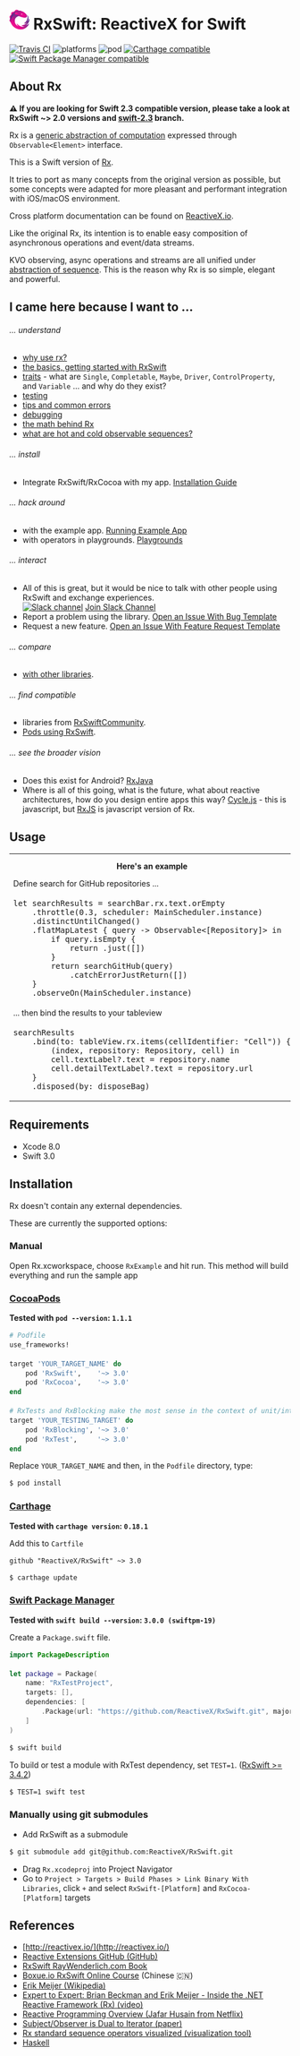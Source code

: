 <img src="assets/Rx_Logo_M.png" alt="Miss Electric Eel 2016" width="36" height="36"> RxSwift: ReactiveX for Swift
======================================

[![Travis CI](https://travis-ci.org/ReactiveX/RxSwift.svg?branch=master)](https://travis-ci.org/ReactiveX/RxSwift) ![platforms](https://img.shields.io/badge/platforms-iOS%20%7C%20macOS%20%7C%20tvOS%20%7C%20watchOS%20%7C%20Linux-333333.svg) ![pod](https://img.shields.io/cocoapods/v/RxSwift.svg) [![Carthage compatible](https://img.shields.io/badge/Carthage-compatible-4BC51D.svg?style=flat)](https://github.com/Carthage/Carthage) [![Swift Package Manager compatible](https://img.shields.io/badge/Swift%20Package%20Manager-compatible-brightgreen.svg)](https://github.com/apple/swift-package-manager)

## About Rx

**:warning: If you are looking for Swift 2.3 compatible version, please take a look at RxSwift ~> 2.0 versions and [swift-2.3](https://github.com/ReactiveX/RxSwift/tree/rxswift-2.0) branch.**

Rx is a [generic abstraction of computation](https://youtu.be/looJcaeboBY) expressed through `Observable<Element>` interface.

This is a Swift version of [Rx](https://github.com/Reactive-Extensions/Rx.NET).

It tries to port as many concepts from the original version as possible, but some concepts were adapted for more pleasant and performant integration with iOS/macOS environment.

Cross platform documentation can be found on [ReactiveX.io](http://reactivex.io/).

Like the original Rx, its intention is to enable easy composition of asynchronous operations and event/data streams.

KVO observing, async operations and streams are all unified under [abstraction of sequence](Documentation/GettingStarted.md#observables-aka-sequences). This is the reason why Rx is so simple, elegant and powerful.

## I came here because I want to ...

###### ... understand

* [why use rx?](Documentation/Why.md)
* [the basics, getting started with RxSwift](Documentation/GettingStarted.md)
* [traits](Documentation/Traits.md) - what are `Single`, `Completable`, `Maybe`, `Driver`, `ControlProperty`, and `Variable` ... and why do they exist?
* [testing](Documentation/UnitTests.md)
* [tips and common errors](Documentation/Tips.md)
* [debugging](Documentation/GettingStarted.md#debugging)
* [the math behind Rx](Documentation/MathBehindRx.md)
* [what are hot and cold observable sequences?](Documentation/HotAndColdObservables.md)

###### ... install

* Integrate RxSwift/RxCocoa with my app. [Installation Guide](#installation)

###### ... hack around

* with the example app. [Running Example App](Documentation/ExampleApp.md)
* with operators in playgrounds. [Playgrounds](Documentation/Playgrounds.md)

###### ... interact

* All of this is great, but it would be nice to talk with other people using RxSwift and exchange experiences. <br />[![Slack channel](http://rxswift-slack.herokuapp.com/badge.svg)](http://rxswift-slack.herokuapp.com/) [Join Slack Channel](http://rxswift-slack.herokuapp.com)
* Report a problem using the library. [Open an Issue With Bug Template](.github/ISSUE_TEMPLATE.md)
* Request a new feature. [Open an Issue With Feature Request Template](Documentation/NewFeatureRequestTemplate.md)


###### ... compare

* [with other libraries](Documentation/ComparisonWithOtherLibraries.md).


###### ... find compatible

* libraries from [RxSwiftCommunity](https://github.com/RxSwiftCommunity).
* [Pods using RxSwift](https://cocoapods.org/?q=uses%3Arxswift).

###### ... see the broader vision

* Does this exist for Android? [RxJava](https://github.com/ReactiveX/RxJava)
* Where is all of this going, what is the future, what about reactive architectures, how do you design entire apps this way? [Cycle.js](https://github.com/cyclejs/cycle-core) - this is javascript, but [RxJS](https://github.com/Reactive-Extensions/RxJS) is javascript version of Rx.

## Usage

<table>
  <tr>
    <th width="30%">Here's an example</th>
    <th width="30%">In Action</th>
  </tr>
  <tr>
    <td>Define search for GitHub repositories ...</td>
    <th rowspan="9"><img src="https://raw.githubusercontent.com/kzaher/rxswiftcontent/master/GithubSearch.gif"></th>
  </tr>
  <tr>
    <td><div class="highlight highlight-source-swift"><pre>
let searchResults = searchBar.rx.text.orEmpty
    .throttle(0.3, scheduler: MainScheduler.instance)
    .distinctUntilChanged()
    .flatMapLatest { query -> Observable&lt;[Repository]&gt; in
        if query.isEmpty {
            return .just([])
        }
        return searchGitHub(query)
            .catchErrorJustReturn([])
    }
    .observeOn(MainScheduler.instance)</pre></div></td>
  </tr>
  <tr>
    <td>... then bind the results to your tableview</td>
  </tr>
  <tr>
    <td width="30%"><div class="highlight highlight-source-swift"><pre>
searchResults
    .bind(to: tableView.rx.items(cellIdentifier: "Cell")) {
        (index, repository: Repository, cell) in
        cell.textLabel?.text = repository.name
        cell.detailTextLabel?.text = repository.url
    }
    .disposed(by: disposeBag)</pre></div></td>
  </tr>
</table>


## Requirements

* Xcode 8.0
* Swift 3.0

## Installation

Rx doesn't contain any external dependencies.

These are currently the supported options:

### Manual

Open Rx.xcworkspace, choose `RxExample` and hit run. This method will build everything and run the sample app

### [CocoaPods](https://guides.cocoapods.org/using/using-cocoapods.html)

**Tested with `pod --version`: `1.1.1`**

```ruby
# Podfile
use_frameworks!

target 'YOUR_TARGET_NAME' do
    pod 'RxSwift',    '~> 3.0'
    pod 'RxCocoa',    '~> 3.0'
end

# RxTests and RxBlocking make the most sense in the context of unit/integration tests
target 'YOUR_TESTING_TARGET' do
    pod 'RxBlocking', '~> 3.0'
    pod 'RxTest',     '~> 3.0'
end
```

Replace `YOUR_TARGET_NAME` and then, in the `Podfile` directory, type:

```bash
$ pod install
```

### [Carthage](https://github.com/Carthage/Carthage)

**Tested with `carthage version`: `0.18.1`**

Add this to `Cartfile`

```
github "ReactiveX/RxSwift" ~> 3.0
```

```bash
$ carthage update
```

### [Swift Package Manager](https://github.com/apple/swift-package-manager)

**Tested with `swift build --version`: `3.0.0 (swiftpm-19)`**

Create a `Package.swift` file.

```swift
import PackageDescription

let package = Package(
    name: "RxTestProject",
    targets: [],
    dependencies: [
        .Package(url: "https://github.com/ReactiveX/RxSwift.git", majorVersion: 3)
    ]
)
```

```bash
$ swift build
```

To build or test a module with RxTest dependency, set `TEST=1`. ([RxSwift >= 3.4.2](https://github.com/ReactiveX/RxSwift/releases/tag/3.4.2))

```bash
$ TEST=1 swift test
```

### Manually using git submodules

* Add RxSwift as a submodule

```bash
$ git submodule add git@github.com:ReactiveX/RxSwift.git
```

* Drag `Rx.xcodeproj` into Project Navigator
* Go to `Project > Targets > Build Phases > Link Binary With Libraries`, click `+` and select `RxSwift-[Platform]` and `RxCocoa-[Platform]` targets


## References

* [http://reactivex.io/](http://reactivex.io/)
* [Reactive Extensions GitHub (GitHub)](https://github.com/Reactive-Extensions)
* [RxSwift RayWenderlich.com Book](https://store.raywenderlich.com/products/rxswift)
* [Boxue.io RxSwift Online Course](https://boxueio.com/series/rxswift-101) (Chinese 🇨🇳)
* [Erik Meijer (Wikipedia)](http://en.wikipedia.org/wiki/Erik_Meijer_%28computer_scientist%29)
* [Expert to Expert: Brian Beckman and Erik Meijer - Inside the .NET Reactive Framework (Rx) (video)](https://youtu.be/looJcaeboBY)
* [Reactive Programming Overview (Jafar Husain from Netflix)](https://www.youtube.com/watch?v=dwP1TNXE6fc)
* [Subject/Observer is Dual to Iterator (paper)](http://csl.stanford.edu/~christos/pldi2010.fit/meijer.duality.pdf)
* [Rx standard sequence operators visualized (visualization tool)](http://rxmarbles.com/)
* [Haskell](https://www.haskell.org/)
